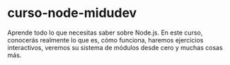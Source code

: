 # curso-node-midudev
Aprende todo lo que necesitas saber sobre Node.js. En este curso, conocerás realmente lo que es, cómo funciona, haremos ejercicios interactivos, veremos su sistema de módulos desde cero y muchas cosas más.
